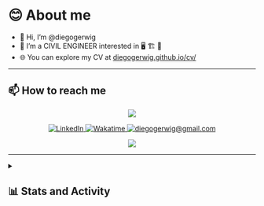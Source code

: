 # **😊 About me**

- 👋 Hi, I’m @diegogerwig
- 👀 I’m a CIVIL ENGINEER interested in 🖥 🏗 🔭
- 🌐 You can explore my CV at [diegogerwig.github.io/cv/](https://diegogerwig.github.io/cv/)

---

## **📫 How to reach me**

<p align="center" >
<img src="https://user-images.githubusercontent.com/74038190/212284115-f47cd8ff-2ffb-4b04-b5bf-4d1c14c0247f.gif" />
</p>
<div align="center" style="text-align:center">
    <a href="https://www.linkedin.com/in/diego-gerwig-lópez-28a1ab86/">
        <img src="https://img.shields.io/badge/LinkedIn-0A66C2?style=for-the-badge&logo=linkedin&logoColor=white"
            alt="LinkedIn">
    </a>
    <a href="https://wakatime.com/@diegogerwig">
        <img src="https://img.shields.io/badge/-WakaTime-c14430?style=for-the-badge&logo=Wakatime&logoColor=white@Josee9988&color=green"
            alt="Wakatime">
    </a>
    <a href="mailto:diegogerwig@gmail.com">
        <img src="https://img.shields.io/badge/-Gmail-EA4335?style=for-the-badge&logo=Gmail&logoColor=white"
            alt="diegogerwig@gmail.com">
    </a>
</div>
<p align="center" >
<img src="https://user-images.githubusercontent.com/74038190/212284115-f47cd8ff-2ffb-4b04-b5bf-4d1c14c0247f.gif" />
</p>

---

<details>
  <summary><h2>📊 Stats and Activity</h2></summary>
     <div align="center" style="text-align:center">
        <a href="">
            <img width="50%" 
                src="https://github-readme-streak-stats.herokuapp.com/?user=diegogerwig&theme=vue-dark&hide_border=false">
        </a>
        <a href="">
            <img width="50%" 
                src="https://github-readme-stats.vercel.app/api?username=diegogerwig&theme=vue-dark&show_icons=true&hide_border=false&count_private=true">
        </a>
        <a href="">
            <img width="50%" 
                src="https://github-readme-stats.vercel.app/api/top-langs/?username=diegogerwig&theme=vue-dark&show_icons=true&hide_border=false&layout=compact">
        </a>
        <a href="https://wakatime.com/@diegogerwig">
            <img width="50%" 
                src="https://github-readme-stats.vercel.app/api/wakatime?username=diegogerwig&hide_progress=false&layout=compact&custom_title=WAKATIME%20last%20year%20📈%Stats&hide_border=false&theme=vue-dark"
                alt="Diego Gerwig's WAKATIME last year 📈 stats">
        </a>   
        <a href="https://github.com/ashutosh00710/github-readme-activity-graph"><img alt="Diego Gerwig's Activity Graph" src="https://github-readme-activity-graph.vercel.app/graph/?username=diegogerwig&bg_color=1F222E&color=F8D866&line=F85D7F&point=FFFFFF&hide_border=false&theme=vue-dark" />
        </a>
    </div>
</details>
